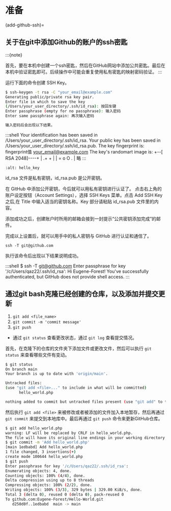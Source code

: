 # 准备

(add-github-ssh)=

## 关于在git中添加Github的账户的ssh密匙

:::{note}

首先，要在本机中创建一个ssh密匙，然后在GitHub网站中添加公共密匙。最后在本机中验证密匙即可。后续操作中可能会重复使用私有密匙的映射密码验证。
:::

运行下面的命令创建 SSH Key。

```bash
$ ssh-keygen -t rsa -C "your_email@example.com"
Generating public/private rsa key pair.
Enter file in which to save the key
(/Users/your_user_directory/.ssh/id_rsa): 按回车键
Enter passphrase (empty for no passphrase): 输入密码
Enter same passphrase again: 再次输入密码

输入密码后会出现以下结果。
```

:::shell
Your identification has been saved in /Users/your_user_directory/.ssh/id_rsa.
Your public key has been saved in /Users/your_user_directory/.ssh/id_rsa.pub.
The key fingerprint is:
fingerprint值 your_email@example.com
The key's randomart image is:
+--[ RSA 2048]----+
| .+ + |
| = o O . |
略
:::

```{image} ../img/hello_key.png
:alt: hello_key
```

id_rsa 文件是私有密钥，id_rsa.pub 是公开密钥。

在 GitHub 中添加公开密钥，今后就可以用私有密钥进行认证了。
点击右上角的账户设定按钮（Account Settings），选择 SSH Keys 菜单。点击 Add SSH Key 之后,在 Title 中输入适当的密钥名称。Key 部分请粘贴 id_rsa.pub 文件里的内容。

添加成功之后，创建账户时所用的邮箱会接到一封提示“公共密钥添加完成”的邮件。

完成以上设置后，就可以用手中的私人密钥与 GitHub 进行认证和通信了。

```shell
ssh -T git@github.com
```

执行该命令后出现以下结果说明成功。

:::shell
$ ssh -T git@github.com
Enter passphrase for key '/c/Users/qaz22/.ssh/id_rsa':
Hi Eugene-Forest! You've successfully authenticated, but GitHub does not provide shell access.
:::

## 通过git bash克隆已经创建的仓库，以及添加并提交更新

1. `git add <file_name>`
2. `git commit -m 'commit message'`
3. `git push`

- 通过 `git status` 查看更改状态，通过 `git log` 查看提交情况。

首先，在克隆下的仓库的文件夹下添加文件或更改文件，然后可以执行 `git status` 来查看哪些文件有变动。

```bash
$ git status
On branch main
Your branch is up to date with 'origin/main'.

Untracked files:
(use "git add <file>..." to include in what will be committed)
      hello_world.php

nothing added to commit but untracked files present (use "git add" to track)
```

然后执行 `git add <file>` 来被修改或者被添加的文件加入本地暂存，然后再通过 `git commit` 来提交到本地库中。最后再通过 `git push` 命令来更新GitHub仓库。

```bash
$ git add hello_world.php
warning: LF will be replaced by CRLF in hello_world.php.
The file will have its original line endings in your working directory
$ git commit -m 'Add hello_world.php'
[main 1edbabd] Add hello_world.php
1 file changed, 3 insertions(+)
create mode 100644 hello_world.php
$ git push
Enter passphrase for key '/c/Users/qaz22/.ssh/id_rsa':
Enumerating objects: 4, done.
Counting objects: 100% (4/4), done.
Delta compression using up to 8 threads
Compressing objects: 100% (2/2), done.
Writing objects: 100% (3/3), 329 bytes | 329.00 KiB/s, done.
Total 3 (delta 0), reused 0 (delta 0), pack-reused 0
To github.com:Eugene-Forest/Hello-World.git
   d250d0f..1edbabd  main -> main
```
